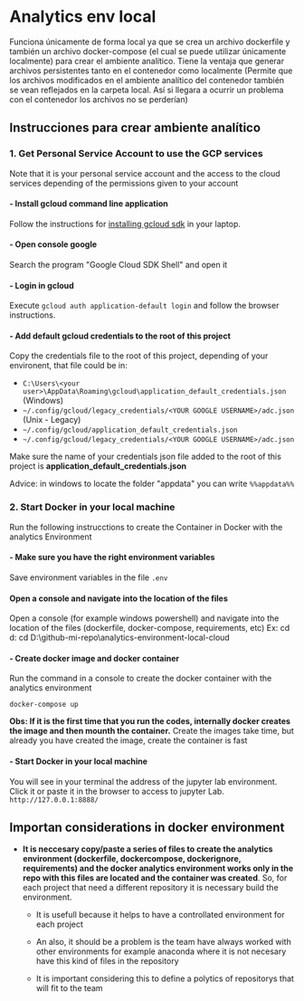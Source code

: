 
# Analytics env local

Funciona únicamente de forma local ya que se crea un archivo dockerfile y también un archivo docker-compose (el cual se puede utilizar únicamente localmente) para crear el ambiente analítico. Tiene la ventaja que generar archivos persistentes tanto en el contenedor como localmente (Permite que los archivos modificados en el ambiente analítico del contenedor también se vean reflejados en la carpeta local. Así si llegara a ocurrir un problema con el contenedor los archivos no se perderían)



## Instrucciones para crear ambiente analítico

### 1. Get Personal Service Account to use the GCP services
Note that it is your personal service account and the access to the cloud services depending of the permissions given to your account

#### - Install gcloud command line application
Follow the instructions for [installing gcloud sdk](https://cloud.google.com/sdk/docs/install) in your laptop.

#### - Open console google
Search the program "Google Cloud SDK Shell" and open it

#### - Login in gcloud
Execute `gcloud auth application-default login` and follow the browser instructions.

#### - Add default gcloud credentials to the root of this project
Copy the credentials file to the root of this project, depending of your environent, that file could be in: 
- `C:\Users\<your user>\AppData\Roaming\gcloud\application_default_credentials.json` (Windows)
- `~/.config/gcloud/legacy_credentials/<YOUR GOOGLE USERNAME>/adc.json` (Unix - Legacy)
- `~/.config/gcloud/application_default_credentials.json`
- `~/.config/gcloud/legacy_credentials/<YOUR GOOGLE USERNAME>/adc.json`

Make sure the name of your credentials json file added to the root of this project is **application_default_credentials.json**

Advice: in windows to locate the folder "appdata" you can write `%%appdata%%`


### 2. Start Docker in your local machine
Run the following instrucctions to create the Container in Docker with the analytics Environment

#### - Make sure you have the right environment variables
Save environment variables in the file `.env`

#### Open a console and navigate into the location of the files
Open a console (for example windows powershell) and navigate into the location of the files (dockerfile, docker-compose, requirements, etc)
Ex:
cd d:
cd D:\github-mi-repo\analytics-environment-local-cloud

#### - Create docker image and docker container
Run the command in a console  to create the docker container with the analytics environment

`docker-compose up`

**Obs: If it is the first time that you run the codes, internally docker creates the image and then mounth the container.** Create the images take time, but already you have created the image, create the container is fast

#### - Start Docker in your local machine
You will see in your terminal the address of the jupyter lab environment. Click it or paste it in the browser to access to jupyter Lab. `http://127.0.0.1:8888/`


## Importan considerations in docker environment

- **It is neccesary copy/paste a series of files to create the analytics environment (dockerfile, dockercompose, dockerignore, requirements) and the docker analytics environment works only in the repo with this files are located and the container was created**. So, for each project that need a different repository it is necessary build the environment.

    - It is usefull because it helps to have a controllated environment for each project

    - An also, it should be a problem is the team have always worked with other environments for example anaconda where it is not necesary have this kind of files in the repository

    - It is important considering this to define a polytics of repositorys that will fit to the team